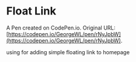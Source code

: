# Float Link

A Pen created on CodePen.io. Original URL: [https://codepen.io/GeorgeWL/pen/rNyJpbW](https://codepen.io/GeorgeWL/pen/rNyJpbW).

using for adding simple floating link to homepage
